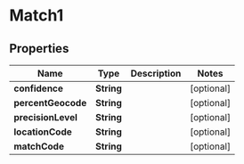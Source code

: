 

# Match1


## Properties

Name | Type | Description | Notes
------------ | ------------- | ------------- | -------------
**confidence** | **String** |  |  [optional]
**percentGeocode** | **String** |  |  [optional]
**precisionLevel** | **String** |  |  [optional]
**locationCode** | **String** |  |  [optional]
**matchCode** | **String** |  |  [optional]



